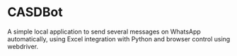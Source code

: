 # CASDBot
 A simple local application to send several messages on WhatsApp automatically, using Excel integration with Python and browser control using webdriver.
